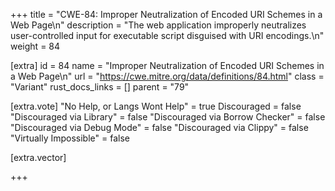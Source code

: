 +++
title = "CWE-84: Improper Neutralization of Encoded URI Schemes in a Web Page\n"
description = "The web application improperly neutralizes user-controlled input for executable script disguised with URI encodings.\n"
weight = 84

[extra]
id = 84
name = "Improper Neutralization of Encoded URI Schemes in a Web Page\n"
url = "https://cwe.mitre.org/data/definitions/84.html"
class = "Variant"
rust_docs_links = []
parent = "79"

[extra.vote]
"No Help, or Langs Wont Help" = true
Discouraged = false
"Discouraged via Library" = false
"Discouraged via Borrow Checker" = false
"Discouraged via Debug Mode" = false
"Discouraged via Clippy" = false
"Virtually Impossible" = false

[extra.vector]

+++